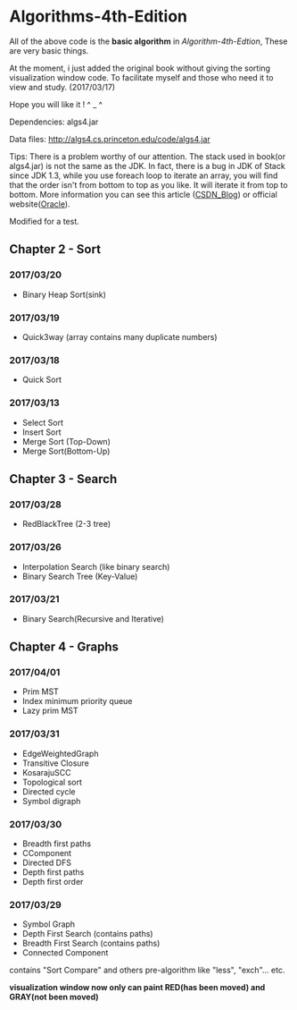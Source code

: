 # Algorithms-4th-Edition

All of the above code is the **basic algorithm** in *Algorithm-4th-Edtion*, These are very basic things. 

At the moment, i just added the original book without giving the sorting visualization window code. To facilitate myself and those who need it to view and study.  (2017/03/17)

Hope you will like it !                ^ _ ^

Dependencies: algs4.jar

Data files: http://algs4.cs.princeton.edu/code/algs4.jar

Tips: There is a problem worthy of our attention. The stack used in book(or algs4.jar) is not the same as the JDK. In fact, there is a bug in JDK of Stack since JDK 1.3, while you use foreach loop to iterate an array, you will find that
the order isn't from bottom to top as you like. It will iterate it from top to bottom. More information you can see this
article ([CSDN_Blog](http://blog.csdn.net/lai_li/article/details/68948693)) or official website([Oracle](http://bugs.java.com/bugdatabase/view_bug.do?bug_id=4475301)).

Modified for a test.




## Chapter 2 - Sort 

### 2017/03/20

- Binary Heap Sort(sink)

### 2017/03/19

- Quick3way (array contains many duplicate numbers)

### 2017/03/18

- Quick Sort

### 2017/03/13

- Select Sort 
- Insert Sort
- Merge Sort (Top-Down)
- Merge Sort(Bottom-Up)


## Chapter 3 - Search

### 2017/03/28
- RedBlackTree (2-3 tree)

### 2017/03/26
- Interpolation Search (like binary search)
- Binary Search Tree (Key-Value)

### 2017/03/21
- Binary Search(Recursive and Iterative)


## Chapter 4 - Graphs

### 2017/04/01
- Prim MST
- Index minimum priority queue
- Lazy prim MST

### 2017/03/31
- EdgeWeightedGraph
- Transitive Closure
- KosarajuSCC
- Topological sort
- Directed cycle
- Symbol digraph

### 2017/03/30
- Breadth first paths
- CComponent
- Directed DFS
- Depth first paths
- Depth first order

### 2017/03/29
- Symbol Graph
- Depth First Search (contains paths)
- Breadth First Search (contains paths)
- Connected Component

contains "Sort Compare" and others pre-algorithm like "less",  "exch"... etc.

**visualization window now only can paint RED(has been moved) and GRAY(not been moved)**